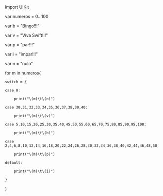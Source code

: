 import UIKit

var numeros = 0...100


var b = "Bingo!!!"

var v = "Viva Swift!!!"

var p = "par!!!"

var i = "impar!!!"

var n = "nulo"

for m in numeros{

    switch m {

    case 0:

        print("\(m)\t\(n)")

    case 30,31,32,33,34,35,36,37,38,39,40:

        print("\(m)\t\(v)")

    case 5,10,15,20,25,30,35,40,45,50,55,60,65,70,75,80,85,90,95,100:

        print("\(m)\t\(b)")

    case 2,4,6,8,10,12,14,16,18,20,22,24,26,28,30,32,34,36,38,40,42,44,46,48,50,52,54,56,58,60,62,64,66,68,70,72,74,76,78,80,82,84,86,88,90,92,94,96,98,100:

        print("\(m)\t\(p)")

    default:

        print("\(m)\t\(i)")

    }

}
